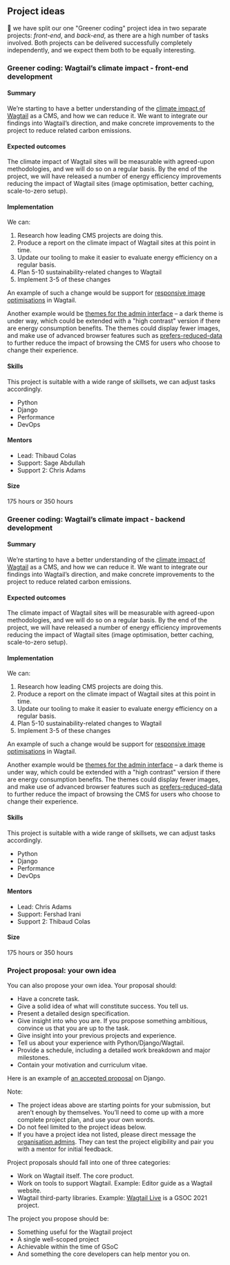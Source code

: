 ## Project ideas

🚧 we have split our one "Greener coding" project idea in two separate projects: _front-end_, and _back-end_, as there are a high number of tasks involved. Both projects can be delivered successfully completely independently, and we expect them both to be equally interesting.

### Greener coding: Wagtail’s climate impact - front-end development

#### Summary

We’re starting to have a better understanding of the [climate impact of Wagtail](https://github.com/wagtail/wagtail/discussions/8843) as a CMS, and how we can reduce it. We want to integrate our findings into Wagtail’s direction, and make concrete improvements to the project to reduce related carbon emissions.

#### Expected outcomes

The climate impact of Wagtail sites will be measurable with agreed-upon methodologies, and we will do so on a regular basis. By the end of the project, we will have released a number of energy efficiency improvements reducing the impact of Wagtail sites (image optimisation, better caching, scale-to-zero setup).

#### Implementation

We can:

1. Research how leading CMS projects are doing this.
2. Produce a report on the climate impact of Wagtail sites at this point in time.
3. Update our tooling to make it easier to evaluate energy efficiency on a regular basis.
4. Plan 5-10 sustainability-related changes to Wagtail
5. Implement 3-5 of these changes

An example of such a change would be support for [responsive image optimisations](https://github.com/wagtail/rfcs/pull/71) in Wagtail.

Another example would be [themes for the admin interface](https://github.com/wagtail/wagtail/issues/10056) – a dark theme is under way, which could be extended with a "high contrast" version if there are energy consumption benefits. The themes could display fewer images, and make use of advanced browser features such as [prefers-reduced-data](https://developer.mozilla.org/en-US/docs/Web/CSS/@media/prefers-reduced-data) to further reduce the impact of browsing the CMS for users who choose to change their experience.

#### Skills

This project is suitable with a wide range of skillsets, we can adjust tasks accordingly.

- Python
- Django
- Performance
- DevOps

#### Mentors

- Lead: Thibaud Colas
- Support: Sage Abdullah
- Support 2: Chris Adams

#### Size

175 hours or 350 hours

### Greener coding: Wagtail’s climate impact - backend development

#### Summary

We’re starting to have a better understanding of the [climate impact of Wagtail](https://github.com/wagtail/wagtail/discussions/8843) as a CMS, and how we can reduce it. We want to integrate our findings into Wagtail’s direction, and make concrete improvements to the project to reduce related carbon emissions.

#### Expected outcomes

The climate impact of Wagtail sites will be measurable with agreed-upon methodologies, and we will do so on a regular basis. By the end of the project, we will have released a number of energy efficiency improvements reducing the impact of Wagtail sites (image optimisation, better caching, scale-to-zero setup).

#### Implementation

We can:

1. Research how leading CMS projects are doing this.
2. Produce a report on the climate impact of Wagtail sites at this point in time.
3. Update our tooling to make it easier to evaluate energy efficiency on a regular basis.
4. Plan 5-10 sustainability-related changes to Wagtail
5. Implement 3-5 of these changes

An example of such a change would be support for [responsive image optimisations](https://github.com/wagtail/rfcs/pull/71) in Wagtail.

Another example would be [themes for the admin interface](https://github.com/wagtail/wagtail/issues/10056) – a dark theme is under way, which could be extended with a "high contrast" version if there are energy consumption benefits. The themes could display fewer images, and make use of advanced browser features such as [prefers-reduced-data](https://developer.mozilla.org/en-US/docs/Web/CSS/@media/prefers-reduced-data) to further reduce the impact of browsing the CMS for users who choose to change their experience.

#### Skills

This project is suitable with a wide range of skillsets, we can adjust tasks accordingly.

- Python
- Django
- Performance
- DevOps

#### Mentors

- Lead: Chris Adams
- Support: Fershad Irani
- Support 2: Thibaud Colas

#### Size

175 hours or 350 hours

### Project proposal: your own idea

You can also propose your own idea. Your proposal should:

- Have a concrete task.
- Give a solid idea of what will constitute success. You tell us.
- Present a detailed design specification.
- Give insight into who you are. If you propose something ambitious, convince us that you are up to the task.
- Give insight into your previous projects and experience.
- Tell us about your experience with Python/Django/Wagtail.
- Provide a schedule, including a detailed work breakdown and major milestones.
- Contain your motivation and curriculum vitae.

Here is an example of [an accepted proposal](https://gist.github.com/chrismedrela/82cbda8d2a78a280a129) on Django.

Note:

- The project ideas above are starting points for your submission, but aren’t enough by themselves. You’ll need to come up with a more complete project plan, and use your own words.
- Do not feel limited to the project ideas below.
- If you have a project idea not listed, please direct message the [organisation admins](#organisation-admins). They can test the project eligibility and pair you with a mentor for initial feedback.

Project proposals should fall into one of three categories:

- Work on Wagtail itself. The core product.
- Work on tools to support Wagtail. Example: Editor guide as a Wagtail website.
- Wagtail third-party libraries. Example: [Wagtail Live](https://github.com/wagtail/wagtail-live) is a GSOC 2021 project.

The project you propose should be:

- Something useful for the Wagtail project
- A single well-scoped project
- Achievable within the time of GSoC
- And something the core developers can help mentor you on.
